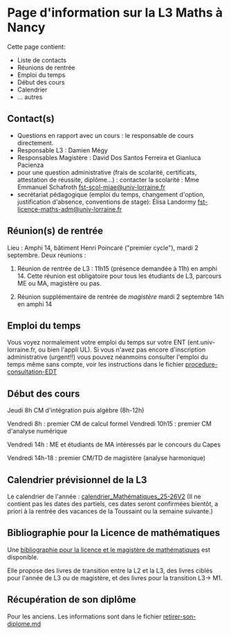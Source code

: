 Page d'information sur la L3 Maths à Nancy
==========================================

Cette page contient:
- Liste de contacts
- Réunions de rentrée
- Emploi du temps
- Début des cours
- Calendrier
- ... autres

Contact(s)
---------
- Questions en rapport avec un cours : le responsable de cours directement.
- Responsable L3 : Damien Mégy
- Responsables Magistère : David Dos Santos Ferreira et Gianluca Pacienza
- pour une question administrative (frais de scolarité, certificats, attestation de réussite, diplôme...) : contacter la scolarité : Mme Emmanuel Schafroth fst-scol-miae@univ-lorraine.fr
- secrétariat pédagogique (emploi du temps, changement d'option, justification d'absence, conventions de stage): Élisa Landormy  fst-licence-maths-adm@univ-lorraine.fr 


Réunion(s) de rentrée
-------------------

Lieu : Amphi 14, bâtiment Henri Poincaré ("premier cycle"), mardi 2 septembre. Deux réunions : 

1) Réunion de rentrée de L3 : 11h15 (présence demandée à 11h) en amphi 14. Cette réunion est obligatoire pour tous les étudiants de L3, parcours ME ou MA, magistère ou pas.

2) Réunion supplémentaire de rentrée de *magistère* mardi 2 septembre 14h en amphi 14

Emploi du temps
---------------

Vous voyez normalement votre emploi du temps sur votre ENT (ent.univ-lorraine.fr, ou bien l'appli UL). Si vous n'avez pas encore d'inscription administrative (urgent!!) vous pouvez néanmoins consulter l'emploi du temps même sans compte, voir les instructions dans le fichier [procedure-consultation-EDT](procedure-consultation-EDT)

Début des cours
----------------

Jeudi 8h CM d'intégration puis algèbre (8h-12h)

Vendredi 8h : premier CM de calcul formel
Vendredi 10h15 : premier CM d'analyse numérique

Vendredi 14h : ME et étudiants de MA intéressés par le concours du Capes

Vendredi 14h-18 : premier CM/TD de magistère (analyse harmonique)



Calendrier prévisionnel de la L3
-----------------------

Le calendrier de l'année : 
[calendrier_Mathématiques_25-26V2](calendrier_Mathématiques_25-26V2.pdf)
(Il ne contient pas les dates des partiels, ces dates seront confirmées bientôt, a priori à la rentrée des vacances de la Toussaint ou la semaine suivante.)

Bibliographie pour la Licence de mathématiques
---------------------------------------------

Une [bibliographie pour la licence et le magistère de mathématiques](bibliographieL3Magistere.pdf) est disponible.

Elle propose des livres de transition entre la L2 et la L3, des livres ciblés pour l'année de L3 ou de magistère, et des livres pour la transition L3-> M1.


Récupération de son diplôme
---------------------------
Pour les anciens. Les informations sont dans le fichier [retirer-son-diplome.md](retirer-son-diplome.md)







